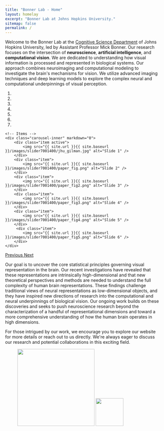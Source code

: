 ```yaml
---
title: "Bonner Lab - Home"
layout: homelay
excerpt: "Bonner Lab at Johns Hopkins University."
sitemap: false
permalink: /
---
```


Welcome to the Bonner Lab at the [Cognitive Science Department](https://cogsci.jhu.edu) of Johns Hopkins University, led by Assistant Professor Mick Bonner. Our research focuses on the intersection of **neuroscience**, **artificial intelligence**, and **computational vision**. We are dedicated to understanding how visual information is processed and represented in biological systems. Our approach combines neuroimaging and computational modeling to investigate the brain's mechanisms for vision. We utilize advanced imaging techniques and deep learning models to explore the complex neural and computational underpinnings of visual perception.


<div markdown="0" id="carousel" class="carousel slide" data-ride="carousel" data-interval="4000" data-pause="hover" >
    <!-- Menu -->
    <ol class="carousel-indicators">
        <li data-target="#carousel" data-slide-to="0" class="active"></li>
        <li data-target="#carousel" data-slide-to="1"></li>
        <li data-target="#carousel" data-slide-to="2"></li>
        <li data-target="#carousel" data-slide-to="3"></li>
        <li data-target="#carousel" data-slide-to="4"></li>
        <li data-target="#carousel" data-slide-to="5"></li>
        <li data-target="#carousel" data-slide-to="6"></li>
    </ol>

    <!-- Items -->
    <div class="carousel-inner" markdown="0">
        <div class="item active">
            <img src="{{ site.url }}{{ site.baseurl }}/images/slider7001400/jhu_gilman.jpg" alt="Slide 1" />
        </div>
        <div class="item">
            <img src="{{ site.url }}{{ site.baseurl }}/images/slider7001400/paper_fig.png" alt="Slide 2" />
        </div>
        <div class="item">
            <img src="{{ site.url }}{{ site.baseurl }}/images/slider7001400/paper_fig2.png" alt="Slide 3" />
        </div>
        <div class="item">
            <img src="{{ site.url }}{{ site.baseurl }}/images/slider7001400/paper_fig3.png" alt="Slide 4" />
        </div>
        <div class="item">
            <img src="{{ site.url }}{{ site.baseurl }}/images/slider7001400/paper_fig4.png" alt="Slide 5" />
        </div>       
         <div class="item">
            <img src="{{ site.url }}{{ site.baseurl }}/images/slider7001400/paper_fig5.png" alt="Slide 6" />
        </div>
    </div>

  <a class="left carousel-control" href="#carousel" role="button" data-slide="prev">
    <span class="glyphicon glyphicon-chevron-left" aria-hidden="true"></span>
    <span class="sr-only">Previous</span>
  </a>
  <a class="right carousel-control" href="#carousel" role="button" data-slide="next">
    <span class="glyphicon glyphicon-chevron-right" aria-hidden="true"></span>
    <span class="sr-only">Next</span>
  </a>
</div>

Our goal is to uncover the core statistical principles governing visual representation in the brain. Our recent investigations have revealed that these representations are intrinsically high-dimensional and that new theoretical perspectives and methods are needed to understand the full complexity of human brain representations. These findings challenge traditional views of neural representations as low-dimensional objects, and they have inspired new directions of research into the computational and neural underpinnings of biological vision. Our ongoing work builds on these discoveries and seeks to push neuroscience research beyond the characterization of a handful of representational dimensions and toward a more comprehensive understanding of how the human brain operates in high dimensions. 


For those intrigued by our work, we encourage you to explore our website for more details or reach out to us directly. We're always eager to discuss our research and potential collaborations in this exciting field.

<figure class="fourth">
  <img src="{{ site.url }}{{ site.baseurl }}/images/logopic/jhu_logo.jpg" style="width: 250px">
  <img src="{{ site.url }}{{ site.baseurl }}/images/logopic/nsf_logo.jpg" style="width: 90px">
  <!-- <img src="{{ site.url }}{{ site.baseurl }}/images/logopic/Logo_Nanofront.jpg" style="width: 110px">
  <img src="{{ site.url }}{{ site.baseurl }}/images/logopic/Logo_NWO.jpg" style="width: 120px">
  <img src="{{ site.url }}{{ site.baseurl }}/images/logopic/Logo_ERC.jpg" style="width: 110px"> -->
</figure>

